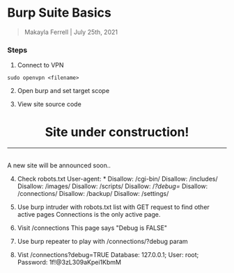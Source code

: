 # Burp Suite Basics 

> Makayla Ferrell | July 25th, 2021

### Steps 


1. Connect to VPN 
```
sudo openvpn <filename> 
```

2. Open burp and set target scope 


3. View site source code 

<html>
<head></head>
<center><h1>Site under construction!</h1></center>
<hr /><br />
<!-- TODO: -->
<!-- add a 302 redirect to the new page -->
<!-- remember to remove robots.txt when done -->
A new site will be announced soon..
</html>


4. Check robots.txt 
User-agent: *
Disallow: /cgi-bin/
Disallow: /includes/
Disallow: /images/
Disallow: /scripts/
Disallow: /*?debug=*
Disallow: /connections/
Disallow: /backup/
Disallow: /settings/

5. Use burp intruder with robots.txt list with GET request to find other active pages 
Connections is the only active page. 

6. Visit /connections
This page says "Debug is FALSE"

7. Use burp repeater to play with /connections/?debug param 

8. Vist /connections?debug=TRUE 
Database: 127.0.0.1; User: root; Password: 1f!@3zL309aKpei1KbmM<br />
